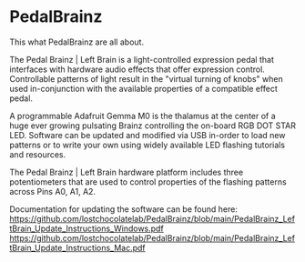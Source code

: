 # PedalBrainz

This what PedalBrainz are all about. 

The Pedal Brainz | Left Brain is a light-controlled expression pedal that interfaces with hardware audio effects that offer expression control.
Controllable patterns of light result in the "virtual turning of knobs" when used in-conjunction with the available properties of a compatible effect pedal.

A programmable Adafruit Gemma M0 is the thalamus at the center of a huge ever growing pulsating Brainz controlling the on-board RGB DOT STAR LED.
Software can be updated and modified via USB in-order to load new patterns or to write your own using widely available LED flashing tutorials and resources.

The Pedal Brainz | Left Brain hardware platform includes three potentiometers that are used to control properties of the flashing patterns across Pins A0, A1, A2.

Documentation for updating the software can be found here:
https://github.com/lostchocolatelab/PedalBrainz/blob/main/PedalBrainz_LeftBrain_Update_Instructions_Windows.pdf
https://github.com/lostchocolatelab/PedalBrainz/blob/main/PedalBrainz_LeftBrain_Update_Instructions_Mac.pdf

